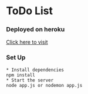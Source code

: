 # ToDo List

### Deployed on heroku
[Click here to visit](https://murmuring-oasis-38152.herokuapp.com/)

### Set Up

```code
* Install dependencies
npm install
* Start the server
node app.js or nodemon app.js
```

